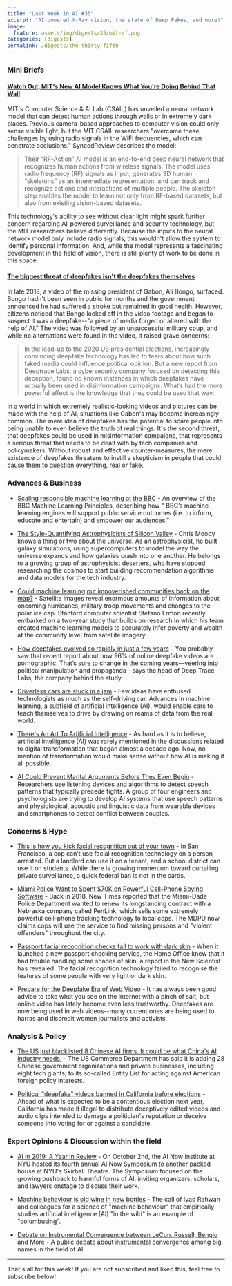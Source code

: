 ```yaml
---
title: "Last Week in AI #35"
excerpt: "AI-powered X-Ray vision, the state of Deep Fakes, and more!"
image:
  feature: assets/img/digests/35/mit-rf.png
categories: [digests]
permalink: /digests/the-thirty-fifth
---
```


### Mini Briefs

#### [Watch Out, MIT's New AI Model Knows What You're Doing Behind That Wall](https://medium.com/syncedreview/watch-out-mits-new-ai-model-knows-what-you-re-doing-behind-that-wall-a8473420f2d0)

MIT's Computer Science & AI Lab (CSAIL) has unveiled a neural network model that can detect human actions through walls or in extremely dark places. Previous camera-based approaches to computer vision could only sense visible light, but the MIT CSAIL researchers "overcame these challenges by using radio signals in the WiFi frequencies, which can penetrate occlusions." SyncedReview describes the model:

> Their “RF-Action” AI model is an end-to-end deep neural network that recognizes human actions from wireless signals. The model uses radio frequency (RF) signals as input, generates 3D human “skeletons” as an intermediate representation, and can track and recognize actions and interactions of multiple people. The skeleton step enables the model to learn not only from RF-based datasets, but also from existing vision-based datasets.

This technology's ability to see without clear light might spark further concern regarding AI-powered surveillance and security technology, but the MIT researchers believe differently. Because the inputs to the neural network model only include radio signals, this wouldn't allow the system to identify personal information. And, while the model represents a fascinating development in the field of vision, there is still plenty of work to be done in this space.

#### [The biggest threat of deepfakes isn't the deepfakes themselves](https://www.technologyreview.com/s/614526/the-biggest-threat-of-deepfakes-isnt-the-deepfakes-themselves/)

In late 2018, a video of the missing president of Gabon, Ali Bongo, surfaced. Bongo hadn't been seen in public for months and the government announced he had suffered a stroke but remained in good health. However, citizens noticed that Bongo looked off in the video footage and began to suspect it was a deepfake--"a piece of media forged or altered with the help of AI." The video was followed by an unsuccessful military coup, and while no alternations were found in the video, it raised grave concerns:
> In the lead-up to the 2020 US presidential elections, increasingly convincing deepfake technology has led to fears about how such faked media could influence political opinion. But a new report from Deeptrace Labs, a cybersecurity company focused on detecting this deception, found no known instances in which deepfakes have actually been used in disinformation campaigns. What’s had the more powerful effect is the knowledge that they could be used that way.

In a world in which extremely realistic-looking videos and pictures can be made with the help of AI, situations like Gabon's may become increasingly common. The mere idea of deepfakes has the potential to scare people into being unable to even believe the truth of real things. It's the second threat, that deepfakes could be used in misinformation campaigns, that represents a serious threat that needs to be dealt with by tech companies and policymakers. Without robust and effective counter-measures, the mere existence of deepfakes threatens to instill a skepticism in people that could cause them to question everything, real or fake.

### Advances & Business

* [Scaling responsible machine learning at the BBC](https://www.bbc.co.uk/blogs/internet/entries/4a31d36d-fd0c-4401-b464-d249376aafd1) - An overview of the BBC Machine Learning Principles, describing how " BBC’s machine learning engines will support public service outcomes (i.e. to inform, educate and entertain) and empower our audiences." 

* [The Style-Quantifying Astrophysicists of Silicon Valley](https://www.wired.com/story/the-style-maven-astrophysicists-of-silicon-valley/) - Chris Moody knows a thing or two about the universe. As an astrophysicist, he built galaxy simulations, using supercomputers to model the way the universe expands and how galaxies crash into one another. He belongs to a growing group of astrophysicist deserters, who have stopped researching the cosmos to start building recommendation algorithms and data models for the tech industry.

* [Could machine learning put impoverished communities back on the map?](https://engineering.stanford.edu/magazine/article/could-machine-learning-put-impoverished-communities-back-map) - Satellite images reveal enormous amounts of information about oncoming hurricanes, military troop movements and changes to the polar ice cap. Stanford computer scientist Stefano Ermon recently embarked on a two-year study that builds on research in which his team created machine learning models to accurately infer poverty and wealth at the community level from satellite imagery.

* [How deepfakes evolved so rapidly in just a few years](https://www.fastcompany.com/90414479/how-deepfakes-evolved-so-rapidly-in-just-a-few-years) - You probably saw that recent report about how 96% of online deepfake videos are pornographic. That’s sure to change in the coming years—veering into political manipulation and propaganda—says the head of Deep Trace Labs, the company behind the study. 

* [Driverless cars are stuck in a jam](https://www.economist.com/leaders/2019/10/10/driverless-cars-are-stuck-in-a-jam) - Few ideas have enthused technologists as much as the self-driving car. Advances in machine learning, a subfield of artificial intelligence (AI), would enable cars to teach themselves to drive by drawing on reams of data from the real world.

* [There's An Art To Artificial Intelligence](https://www.forbes.com/sites/joemckendrick/2019/10/10/theres-an-art-to-artificial-intelligence/) - As hard as it is to believe, artificial intelligence (AI) was rarely mentioned in the discussions related to digital transformation that began almost a decade ago. Now, no mention of transformation would make sense without how AI is making it all possible.

* [AI Could Prevent Marital Arguments Before They Even Begin](https://www.wsj.com/articles/ai-could-prevent-marital-arguments-before-they-even-begin-11570807573) - Researchers use listening devices and algorithms to detect speech patterns that typically precede fights. A group of four engineers and psychologists are trying to develop AI systems that use speech patterns and physiological, acoustic and linguistic data from wearable devices and smartphones to detect conflict between couples.

### Concerns & Hype

* [This is how you kick facial recognition out of your town](https://www.technologyreview.com/s/614477/facial-recognition-law-enforcement-surveillance-private-industry-regulation-ban-backlash/) - In San Francisco, a cop can't use facial recognition technology on a person arrested. But a landlord can use it on a tenant, and a school district can use it on students. While there is growing momentum toward curtailing private surveillance, a quick federal ban is not in the cards.

* [Miami Police Want to Spent $70K on Powerful Cell-Phone Spying Software](https://www.miaminewtimes.com/news/miami-police-want-penlink-phone-spying-technology-11287370) - Back in 2018, New Times reported that the Miami-Dade Police Department wanted to renew its longstanding contract with a Nebraska company called PenLink, which sells some extremely powerful cell-phone tracking technology to local cops. The MDPD now claims cops will use the service to find missing persons and "violent offenders" throughout the city.

* [Passport facial recognition checks fail to work with dark skin](https://www.bbc.com/news/technology-49993647) - When it launched a new passport checking service, the Home Office knew that it had trouble handling some shades of skin, a report in the New Scientist has revealed. The facial recognition technology failed to recognise the features of some people with very light or dark skin.

* [Prepare for the Deepfake Era of Web Video](https://www.wired.com/story/prepare-deepfake-era-web-video/) - It has always been good advice to take what you see on the internet with a pinch of salt, but online video has lately become even less trustworthy. Deepfakes are now being used in web videos--many current ones are being used to harras and discredit women journalists and activists.

### Analysis & Policy

* [The US just blacklisted 8 Chinese AI firms. It could be what China's AI industry needs.](https://www.technologyreview.com/f/614494/china-ai-firms-blacklisted-xinjiang-ai-chips/) - The US Commerce Department has said it is adding 28 Chinese government organizations and private businesses, including eight tech giants, to its so-called Entity List for acting against American foreign policy interests.

* [Political "deepfake" videos banned in California before elections](https://www.sfchronicle.com/politics/article/Political-deepfake-videos-banned-in-14491034.php) - Ahead of what is expected to be a contentious election next year, California has made it illegal to distribute deceptively edited videos and audio clips intended to damage a politician's reputation or deceive someone into voting for or against a candidate. 

### Expert Opinions & Discussion within the field

* [AI in 2019: A Year in Review](https://medium.com/@AINowInstitute/ai-in-2019-a-year-in-review-c1eba5107127) - On October 2nd, the AI Now Institute at NYU hosted its fourth annual AI Now Symposium to another packed house at NYU's Skirball Theatre. The Symposium focused on the growing pushback to harmful forms of AI, inviting organizers, scholars, and lawyers onstage to discuss their work.

* [Machine behaviour is old wine in new bottles](https://www.nature.com/articles/d41586-019-03002-8) - The call of Iyad Rahwan and colleagues for a science of "machine behaviour" that empirically studies artificial intelligence (AI) "in the wild" is an example of "columbusing".

* [Debate on Instrumental Convergence between LeCun, Russell, Bengio and More](https://www.lesswrong.com/posts/WxW6Gc6f2z3mzmqKs/debate-on-instrumental-convergence-between-lecun-russell) - A public debate about instrumental convergence among big names in the field of AI.


<hr>

That's all for this week! If you are not subscribed and liked this, feel free to subscribe below!

